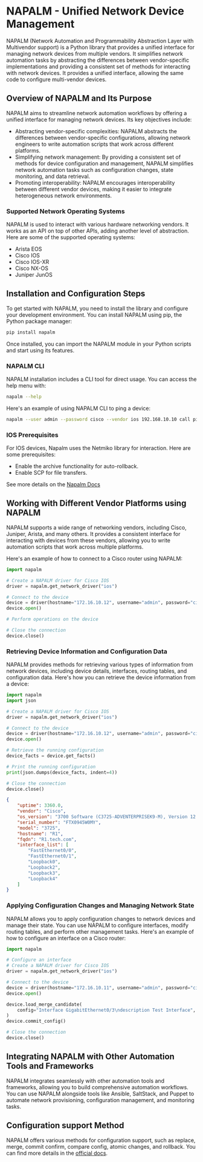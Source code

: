 # NAPALM - Unified Network Device Management

NAPALM (Network Automation and Programmability Abstraction Layer with Multivendor support) is a Python library that provides a unified interface for managing network devices from multiple vendors. It simplifies network automation tasks by abstracting the differences between vendor-specific implementations and providing a consistent set of methods for interacting with network devices. It provides a unified interface, allowing the same code to configure multi-vendor devices.

## Overview of NAPALM and Its Purpose

NAPALM aims to streamline network automation workflows by offering a unified interface for managing network devices. Its key objectives include:

- Abstracting vendor-specific complexities: NAPALM abstracts the differences between vendor-specific configurations, allowing network engineers to write automation scripts that work across different platforms.
- Simplifying network management: By providing a consistent set of methods for device configuration and management, NAPALM simplifies network automation tasks such as configuration changes, state monitoring, and data retrieval.
- Promoting interoperability: NAPALM encourages interoperability between different vendor devices, making it easier to integrate heterogeneous network environments.

### Supported Network Operating Systems

NAPALM is used to interact with various hardware networking vendors. It works as an API on top of other APIs, adding another level of abstraction. Here are some of the supported operating systems:

- Arista EOS
- Cisco IOS
- Cisco IOS-XR
- Cisco NX-OS
- Juniper JunOS

## Installation and Configuration Steps

To get started with NAPALM, you need to install the library and configure your development environment. You can install NAPALM using pip, the Python package manager:

```bash
pip install napalm
```

Once installed, you can import the NAPALM module in your Python scripts and start using its features.

### NAPALM CLI

NAPALM installation includes a CLI tool for direct usage. You can access the help menu with:

```bash
napalm --help
```

Here's an example of using NAPALM CLI to ping a device:

```bash
napalm --user admin --password cisco --vendor ios 192.168.10.10 call ping --method-kwargs "destination='192.168.10.10'"
```

### IOS Prerequisites

For IOS devices, Napalm uses the Netmiko library for interaction. Here are some prerequisites:

- Enable the archive functionality for auto-rollback.
- Enable SCP for file transfers.

See more details on the [Napalm Docs](https://napalm.readthedocs.io/en/latest/support/ios.html)

## Working with Different Vendor Platforms using NAPALM

NAPALM supports a wide range of networking vendors, including Cisco, Juniper, Arista, and many others. It provides a consistent interface for interacting with devices from these vendors, allowing you to write automation scripts that work across multiple platforms.

Here's an example of how to connect to a Cisco router using NAPALM:

```python
import napalm

# Create a NAPALM driver for Cisco IOS
driver = napalm.get_network_driver("ios")

# Connect to the device
device = driver(hostname="172.16.10.12", username="admin", password="cisco")
device.open()

# Perform operations on the device

# Close the connection
device.close()
```

### Retrieving Device Information and Configuration Data

NAPALM provides methods for retrieving various types of information from network devices, including device details, interfaces, routing tables, and configuration data. Here's how you can retrieve the device information from a device:

```python
import napalm
import json

# Create a NAPALM driver for Cisco IOS
driver = napalm.get_network_driver("ios")

# Connect to the device
device = driver(hostname="172.16.10.12", username="admin", password="cisco")
device.open()

# Retrieve the running configuration
device_facts = device.get_facts()

# Print the running configuration
print(json.dumps(device_facts, indent=4))

# Close the connection
device.close()
```

```json
{
    "uptime": 3360.0,
    "vendor": "Cisco",
    "os_version": "3700 Software (C3725-ADVENTERPRISEK9-M), Version 12.4(15)T14, RELEASE SOFTWARE (fc2)",
    "serial_number": "FTX0945W0MY",
    "model": "3725",
    "hostname": "R1",
    "fqdn": "R1.tech.com",
    "interface_list": [
        "FastEthernet0/0",
        "FastEthernet0/1",
        "Loopback0",
        "Loopback2",
        "Loopback3",
        "Loopback4"
    ]
}
```

### Applying Configuration Changes and Managing Network State

NAPALM allows you to apply configuration changes to network devices and manage their state. You can use NAPALM to configure interfaces, modify routing tables, and perform other management tasks. Here's an example of how to configure an interface on a Cisco router:

```python
import napalm

# Configure an interface
# Create a NAPALM driver for Cisco IOS
driver = napalm.get_network_driver("ios")

# Connect to the device
device = driver(hostname="172.16.10.11", username="admin", password="cisco")
device.open()

device.load_merge_candidate(
    config="Interface GigabitEthernet0/3\ndescription Test Interface",
)
device.commit_config()

# Close the connection
device.close()
```

## Integrating NAPALM with Other Automation Tools and Frameworks

NAPALM integrates seamlessly with other automation tools and frameworks, allowing you to build comprehensive automation workflows. You can use NAPALM alongside tools like Ansible, SaltStack, and Puppet to automate network provisioning, configuration management, and monitoring tasks.

## Configuration support Method

NAPALM offers various methods for configuration support, such as replace, merge, commit confirm, compare config, atomic changes, and rollback. You can find more details in the [official docs](https://napalm.readthedocs.io/en/latest/base.html).
